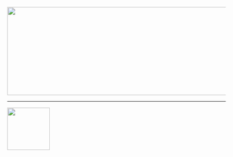 <p align="center">
  <img width="585" height="204" src="https://github.com/rexutu14/rexutu14/assets/119813661/6c9527c0-bfd6-43bd-9ccc-aed1d782e2fa">
</p>

---
<img width="98" height="98" src="https://cdn.jsdelivr.net/gh/devicons/devicon/icons/unrealengine/unrealengine-original.svg" />
    
